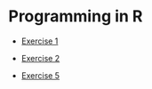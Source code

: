 # Programming in R

- [Exercise 1](https://khuongquynhlong.github.io/Biostat/RProgramming/Exercise-1.html)

- [Exercise 2](https://khuongquynhlong.github.io/Biostat/RProgramming/Exercise-2.html)

- [Exercise 5](https://khuongquynhlong.github.io/Biostat/RProgramming/Exercise-5.html)
